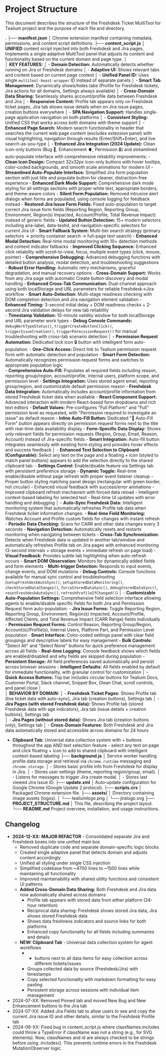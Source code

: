# Project Structure

This document describes the structure of the Freshdesk Ticket MultiTool for Tealium project and the purpose of each file and directory.

.
├── **manifest.json**
│   Chrome extension manifest containing metadata, permissions, and content script definitions.
├── **content_script.js**
│   **UNIFIED** content script injected into both Freshdesk and Jira pages. Implements a single adaptive MultiTool panel that adjusts its content and functionality based on the current domain and page type.
│   
│   **KEY FEATURES:**
│   - **Domain Detection:** Automatically detects whether running on Jira or Freshdesk domains
│   - **Adaptive UI:** Shows relevant tabs and content based on current page context
│   - **Unified Panel ID:** Uses single `multitool-beast-wrapper` ID instead of separate panels
│   - **Smart Tab Management:** Dynamically shows/hides tabs (Profile for Freshdesk tickets, Jira actions for all domains, Settings always available)
│   - **Cross-Domain Data Sharing:** Seamlessly shares account/profile data between Freshdesk and Jira
│   - **Responsive Content:** Profile tab appears only on Freshdesk ticket pages, Jira tab shows issue details when on Jira issue pages, creation buttons everywhere
│   - **SPA Navigation Support:** Handles single-page application navigation on both platforms
│   - **Consistent Styling:** Unified CSS that works across both domains with theme support
│   - **Enhanced Page Search:** Modern search functionality in header that searches the current web page content (excludes extension panel) with visual highlighting, navigation through results (Enter/Shift+Enter), and live search-as-you-type
│   - **Enhanced Jira Integration (2024 Update):** Clean icon-only buttons (Bug 🐛, Enhancement ⬆️, Permission 🔒) and streamlined auto-populate interface with comprehensive reliability improvements:
     - **Clean Icon Design:** Compact 32x32px icon-only buttons with hover tooltips, color-coded backgrounds, and smooth scale animations for modern UI
     - **Streamlined Auto-Populate Interface:** Simplified Jira form population section with just title and populate button for cleaner, distraction-free experience
     - **Enhanced Dark Mode Support:** Comprehensive dark mode styling for all settings sections with proper white text, appropriate borders, and theme-aware colors
     - **Silent Form Population:** Removed intrusive alert dialogs when forms are populated, using console logging for feedback instead
     - **Restored Jira Issue Form Fields:** Fixed auto-population to target correct Jira issue form fields (Reporting Region, Reporting Group, Environment, Region(s) Impacted, Account/Profile, Total Revenue Impact) instead of generic fields
     - **Updated Button Detection:** 15+ modern selectors including aria-label, data-testid, and navigation-specific selectors for current Jira UI
     - **Smart Fallback System:** Multi-tier search strategy (primary selectors → priority container search → full-page text search) 
     - **Enhanced Modal Detection:** Real-time modal monitoring with 10+ detection methods and content indicator fallbacks
     - **Improved Clicking Sequence:** Enhanced click reliability with scroll-to-view, focus, multiple event types (click, mouse, pointer)
     - **Comprehensive Debugging:** Advanced debugging functions with detailed button analysis, modal detection, and troubleshooting suggestions
     - **Robust Error Handling:** Automatic retry mechanisms, graceful degradation, and manual recovery options
     - **Cross-Domain Support:** Works from any Jira page with automatic Create button discovery and modal handling
     - **Enhanced Cross-Tab Communication:** Dual-channel approach using both localStorage and URL parameters for reliable Freshdesk→Jira workflow
     - **Smart Auto-Detection:** Multi-stage readiness checking with DOM completion detection and Jira navigation element validation
     - **Enhanced Timing:** 3-second initial delay + DOM readiness checks + 2-second Jira validation delays for new tab reliability  
     - **Timestamp Validation:** 10-minute validity window for both localStorage and URL parameter work types
     - **Debug Console Commands:** `debugWorkTypeStatus()`, `triggerCreateButtonClick()`, `triggerIssueCreation()`, `triggerPermissionRequest()` for manual troubleshooting with cross-tab scenario detection
│   - **Permission Request Automation:** Dedicated lock icon 🔒 button with intelligent form auto-population:
     - **One-Click Access:** Direct link to Tealium permission request form with automatic detection and population
     - **Smart Form Detection:** Automatically recognizes permission request forms and switches to appropriate population logic  
     - **Comprehensive Auto-Fill:** Populates all required fields including reason, reporting group/region, account/profile, internal users, platform scope, and permission level
     - **Settings Integration:** Uses stored agent email, reporting group/region, and customizable default permission reason
     - **Freshdesk Data Integration:** Automatically includes account/profile information from stored Freshdesk ticket data when available
     - **React Component Support:** Advanced interaction with modern React-based form dropdowns and rich text editors
     - **Default Values:** Pre-configures "Full Platform" and "Full" permission level as requested, with "Permission required to investigate an issue" as default reason
     - **Inline Auto-Fill Button:** Dedicated "🔧 Auto-Fill Form" button appears directly on permission request forms next to the title with real-time data availability display
     - **Form-Specific Data Display:** Shows only relevant fields for permission requests (Region, Group, Email, Reason, Account) instead of Jira-specific fields
     - **Smart Integration:** Auto-fill button integrates seamlessly with existing form styling and provides hover effects and success feedback
│   - **Enhanced Text Selection to Clipboard (Configurable):** Select any text on the page and a floating + icon (styled to match panel buttons) appears to add the selection directly to the shared clipboard tab:
     - **Settings Control:** Enable/disable feature via Settings tab with persistent preference storage
     - **Dynamic Toggle:** Real-time enable/disable without page refresh with proper event listener cleanup
     - Proper button styling matching panel design (rectangular with green border, not circular)
     - Enhanced visual feedback with success/error animations
     - Improved clipboard refresh mechanism with forced data reload
     - Intelligent context-based labeling for selected text
     - Real-time UI updates with error handling and debugging
│   - **Auto-Sync Freshdesk Data:** Intelligent monitoring system that automatically refreshes Profile tab data when Freshdesk ticket information changes:
     - **Real-time Field Monitoring:** Watches Account and Profile custom fields for changes with instant refresh
     - **Periodic Data Checking:** Scans for CARR and other data changes every 3 seconds
     - **Navigation Detection:** Automatically resets and restarts monitoring when navigating between tickets
     - **Cross-Tab Synchronization:** Detects when Freshdesk data is updated in another tab/window and automatically refreshes Profile tab on Jira pages with enhanced monitoring (3-second intervals + storage events + immediate refresh on page load)
     - **Visual Feedback:** Provides subtle tab highlighting when auto-refresh occurs
     - **Smart DOM Observation:** Monitors for dynamically added fields and form elements
     - **Multi-trigger Detection:** Responds to input events, change events, and DOM mutations
     - **Debug Controls:** Console functions available for manual sync control and troubleshooting (`setupFreshdeskAutoSync()`, `setupStoredDataMonitoring()`, `checkStoredDataChanges()`, `forceStoredDataSync()`, `debugStoredDataSync()`, `resetFreshdeskAutoSync()`, `refreshProfileIfChanged()`)
│   - **Customizable Auto-Population Settings:** Comprehensive field selection interface allowing agents to enable/disable specific fields for both Jira and Permission Request form auto-population:
     - **Jira Issue Forms:** Toggle Reporting Region, Reporting Group, Environment, Region(s) Impacted, Account/Profile, Affected Clients, and Total Revenue Impact (CARR Range) fields individually
     - **Permission Request Forms:** Control Reason, Reporting Group/Region, Account(s)/Profile(s), Internal Users, Platform Part, and Permission Level population
     - **Smart Interface:** Color-coded settings panel with clear field groupings and descriptive labels for easy management
     - **Bulk Controls:** "Select All" and "Select None" buttons for quick preference management across all fields
     - **Real-time Logging:** Console feedback shows which fields are enabled/disabled and why fields are skipped during population
     - **Persistent Storage:** All field preferences saved automatically and persist across browser sessions
     - **Intelligent Defaults:** All fields enabled by default for immediate functionality, with granular control for customization
│   - **Quick Access Buttons:** Top bar includes circular buttons for Tealium Docs, Customer Portal, Slack channel, Snippet Box, Glean Chat, scroll controls, and panel close
│   
│   **BEHAVIOR BY DOMAIN:**
│   - **Freshdesk Ticket Pages:** Shows Profile tab (live ticket data with auto-sync), Jira tab (creation buttons), Settings tab
│   - **Jira Pages (with stored Freshdesk data):** Shows Profile tab (stored Freshdesk data with age indicators), Jira tab (issue details + creation buttons), Settings tab  
│   - **Jira Pages (without stored data):** Shows Jira tab (creation buttons only), Settings tab
│   - **Cross-Domain Features:** Both Freshdesk and Jira data automatically stored and accessible across domains for 24 hours
   - **Clipboard Tab:** Universal data collection system with + buttons throughout the app AND text selection feature - select any text on page and click floating + icon to add to shared clipboard with intelligent context-based labeling
├── **background.js**
│   Service worker handling profile data storage and retrieval via `chrome.runtime` messaging and `chrome.storage`.
│   - Stores basic profile info from Freshdesk for display in Jira.
│   - Stores user settings (theme, reporting region/group, email).
│   - Listens for messages to trigger Jira create modal.
│   - Stores last viewed Jira issue ID.
├── **update.xml**
│   Auto-update configuration for Google Chrome (Google Update 2 protocol).
├── **scripts.crx**
│   Packaged Chrome extension file.
├── **assets/**
│   Directory containing image assets (logos).
│   └── tealiumlogo.png
│   └── jiralogo.svg
├── **PROJECT_STRUCTURE.md**
│   This file, describing the project layout.
└── **README.md**
    Project overview, installation, and usage instructions.

## Changelog

- **2024-12-XX:** **MAJOR REFACTOR** - Consolidated separate Jira and Freshdesk boxes into one unified main box
  - Removed duplicate code and separate domain-specific logic blocks
  - Created single adaptive panel that detects domain and adjusts content accordingly  
  - Unified all styling under single CSS injection
  - Simplified codebase from ~4700 lines to ~1500 lines while maintaining all functionality
  - Improved maintainability with shared utility functions and consistent UI patterns
  - **Added Cross-Domain Data Sharing:** Both Freshdesk and Jira data now automatically shared across domains
    - Profile tab appears with stored data from either platform (24-hour retention)
    - Reciprocal data sharing: Freshdesk shows stored Jira data, Jira shows stored Freshdesk data
    - Shows data freshness indicators and source links for both platforms
    - Enhanced copy functionality for all fields including summaries and details
  - **NEW: Clipboard Tab** - Universal data collection system for agent workflows
    - + buttons next to all data items for easy collection across different tickets/issues
    - Groups collected data by source (Freshdesk/Jira) with timestamps
    - Copy selected functionality with markdown formatting for easy pasting
    - Persistent storage across sessions with individual item management
- 2024-07-XX: Removed Pinned tab and moved New Bug and New Enhancement buttons to the Jira tab
- 2024-07-XX: Added Jira Fields tab to allow users to see and copy the current Jira issue ID and other details, similar to the Freshdesk Profile tab
- 2024-06-XX: Fixed bug in content_script.js where classNames.includes could throw a TypeError if className was not a string (e.g., for SVG elements). Now, classNames and id are always checked to be strings before using .includes(). This prevents runtime errors in the Freshdesk MutationObserver logic. 